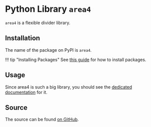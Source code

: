 # Python Library `area4`

`area4` is a flexible divider library.

## Installation

The name of the package on PyPI is `area4`.

!!! tip "Installing Packages"
    See [this guide](https://packaging.python.org/tutorials/installing-packages/) for how to install packages.

## Usage

Since area4 is such a big library, you should see the [dedicated documentation](https://area4.readthedocs.io) for it.

## Source

The source can be found [on GitHub](https://github.com/area4lib/area4).
